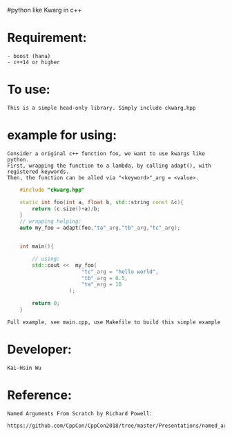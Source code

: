 #python like Kwarg in c++

# Requirement:
    
    - boost (hana)
    - c++14 or higher

# To use:

    This is a simple head-only library. Simply include ckwarg.hpp

# example for using:

    Consider a original c++ function foo, we want to use kwargs like python. 
    First, wrapping the function to a lambda, by calling adapt(), with registered keywords.
    Then, the function can be alled via "<keyword>"_arg = <value>.

```c++
    #include "ckwarg.hpp"

    static int foo(int a, float b, std::string const &c){
        return (c.size()+a)/b;
    }
    // wrapping helping:
    auto my_foo = adapt(foo,"ta"_arg,"tb"_arg,"tc"_arg);


    int main(){

        // using:
        std::cout <<  my_foo(
                        "tc"_arg = "hello world",
                        "tb"_arg = 0.5,
                        "ta"_arg = 10
                    );

        return 0;
    }
```
    Full example, see main.cpp, use Makefile to build this simple example

# Developer:
    
    Kai-Hsin Wu

# Reference:

    Named Arguments From Scratch by Richard Powell: 
        https://github.com/CppCon/CppCon2018/tree/master/Presentations/named_arguements_from_scratch


